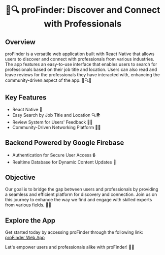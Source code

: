 <div align="center">

# 📱🔍 proFinder: Discover and Connect with Professionals

</div>

## **Overview**
proFinder is a versatile web application built with React Native that allows users to discover and connect with professionals from various industries. The app features an easy-to-use interface that enables users to search for professionals based on their job title and location. Users can also read and leave reviews for the professionals they have interacted with, enhancing the community-driven aspect of the app. 📱🔍👥

## **Key Features**
- React Native 🚀
- Easy Search by Job Title and Location 🔍🌍
- Review System for Users' Feedback 📝🌟
- Community-Driven Networking Platform 👥🌐

## **Backend Powered by Google Firebase**
- Authentication for Secure User Access 🔒
- Realtime Database for Dynamic Content Updates 🔄

## **Objective**
Our goal is to bridge the gap between users and professionals by providing a seamless and efficient platform for discovery and connection. Join us on this journey to enhance the way we find and engage with skilled experts from various fields. 🤝🌈

## **Explore the App**
Get started today by accessing proFinder through the following link: [proFinder Web App](https://reacthosting-93e1d.web.app/)

Let's empower users and professionals alike with proFinder! 🚀📱
